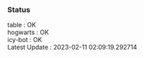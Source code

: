 ### Status


table : OK  
hogwarts : OK  
icy-bot : OK  
Latest Update : 2023-02-11 02:09:19.292714
